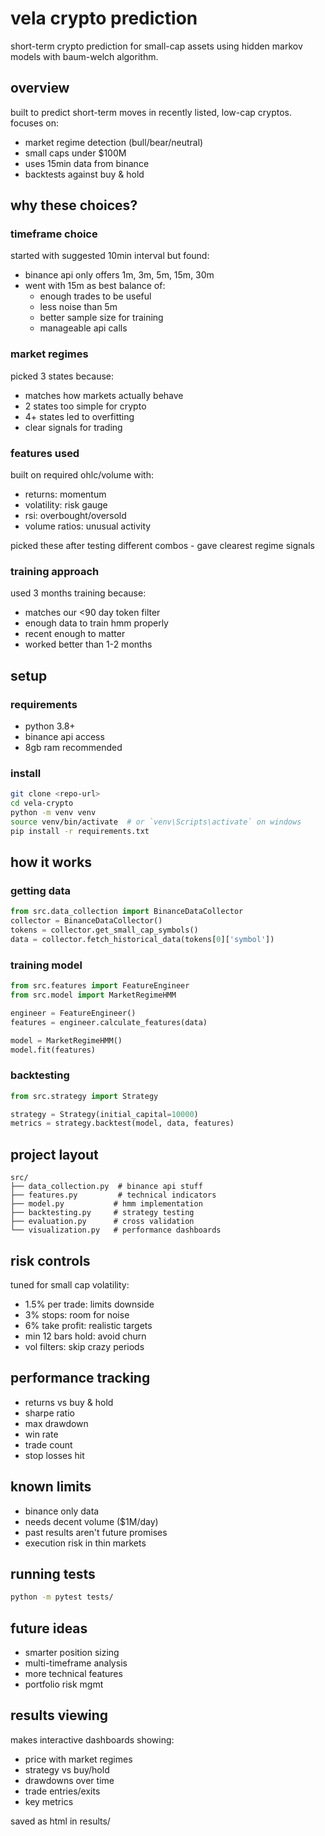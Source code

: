 # vela crypto prediction

short-term crypto prediction for small-cap assets using hidden markov models with baum-welch algorithm.

## overview
built to predict short-term moves in recently listed, low-cap cryptos. focuses on:
- market regime detection (bull/bear/neutral)
- small caps under $100M
- uses 15min data from binance
- backtests against buy & hold

## why these choices?

### timeframe choice
started with suggested 10min interval but found:
- binance api only offers 1m, 3m, 5m, 15m, 30m
- went with 15m as best balance of:
  * enough trades to be useful
  * less noise than 5m
  * better sample size for training
  * manageable api calls

### market regimes
picked 3 states because:
- matches how markets actually behave
- 2 states too simple for crypto
- 4+ states led to overfitting
- clear signals for trading

### features used
built on required ohlc/volume with:
- returns: momentum
- volatility: risk gauge
- rsi: overbought/oversold
- volume ratios: unusual activity

picked these after testing different combos - gave clearest regime signals

### training approach
used 3 months training because:
- matches our <90 day token filter
- enough data to train hmm properly
- recent enough to matter
- worked better than 1-2 months

## setup

### requirements
- python 3.8+
- binance api access
- 8gb ram recommended

### install
```bash
git clone <repo-url>
cd vela-crypto
python -m venv venv
source venv/bin/activate  # or `venv\Scripts\activate` on windows
pip install -r requirements.txt
```

## how it works

### getting data
```python
from src.data_collection import BinanceDataCollector
collector = BinanceDataCollector()
tokens = collector.get_small_cap_symbols()
data = collector.fetch_historical_data(tokens[0]['symbol'])
```

### training model
```python
from src.features import FeatureEngineer
from src.model import MarketRegimeHMM

engineer = FeatureEngineer()
features = engineer.calculate_features(data)

model = MarketRegimeHMM()
model.fit(features)
```

### backtesting
```python
from src.strategy import Strategy

strategy = Strategy(initial_capital=10000)
metrics = strategy.backtest(model, data, features)
```

## project layout
```
src/
├── data_collection.py  # binance api stuff
├── features.py         # technical indicators
├── model.py           # hmm implementation
├── backtesting.py     # strategy testing
├── evaluation.py      # cross validation
└── visualization.py   # performance dashboards
```

## risk controls
tuned for small cap volatility:
- 1.5% per trade: limits downside
- 3% stops: room for noise
- 6% take profit: realistic targets
- min 12 bars hold: avoid churn
- vol filters: skip crazy periods

## performance tracking
- returns vs buy & hold
- sharpe ratio
- max drawdown
- win rate
- trade count
- stop losses hit

## known limits
- binance only data
- needs decent volume ($1M/day)
- past results aren't future promises
- execution risk in thin markets

## running tests
```bash
python -m pytest tests/
```

## future ideas
- smarter position sizing
- multi-timeframe analysis
- more technical features
- portfolio risk mgmt

## results viewing
makes interactive dashboards showing:
- price with market regimes
- strategy vs buy/hold
- drawdowns over time
- trade entries/exits
- key metrics

saved as html in results/
